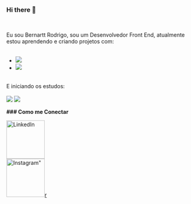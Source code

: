 ### Hi there  :rocket:
<br>

Eu sou Bernartt Rodrigo, sou um Desenvolvedor Front End, atualmente estou aprendendo e criando projetos com:
<br>
<br>
- <img src="https://img.shields.io/badge/HTML5-E34F26?style=for-the-badge&logo=html5&logoColor=white"/>
- <img src="https://img.shields.io/badge/CSS-239120?&style=for-the-badge&logo=css3&logoColor=white"/>
<br>
E iniciando os estudos:
<br>
<br>
  <img src="https://img.shields.io/badge/JavaScript-323330?style=for-the-badge&logo=javascript&logoColor=F7DF1E"/>
  <img src="https://img.shields.io/badge/React-20232A?style=for-the-badge&logo=react&logoColor=61DAFB"/>
  <br />
<p><b> ### Como me Conectar</b>  </p>
 <a href="https://www.linkedin.com/in/bernartt-rodrigo-xavier-moreira-407880169/">
 <img alt="LinkedIn" width="100px" src="https://img.shields.io/badge/LinkedIn-0077B5?style=for-the-badge&logo=linkedin&logoColor=white"/>
   <br>
 <a href="https://www.instagram.com/bernarttrodrigo/">
 <img alt=Instagram" width="100px" src="https://img.shields.io/badge/Instagram-E4405F?style=for-the-badge&logo=instagram&logoColor=white"/>r
 <br />
 <br />
 
 
 
